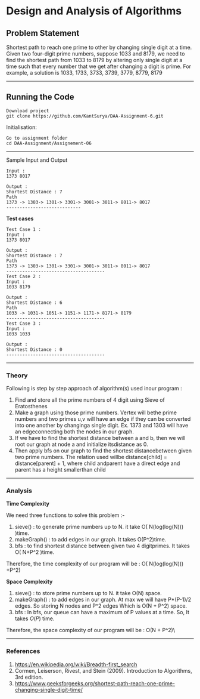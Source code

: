 # Design and Analysis of Algorithms

## Problem Statement
Shortest path to reach one prime to other by changing single digit at a time. Given
two four-digit prime numbers, suppose 1033 and 8179, we need to find the shortest
path from 1033 to 8179 by altering only single digit at a time such that every number
that we get after changing a digit is prime. For example, a solution is 1033, 1733,
3733, 3739, 3779, 8779, 8179

---
## Running the Code 

```
Download project
git clone https://github.com/KantSurya/DAA-Assignment-6.git
```
Initialisation: 
```
Go to assignment folder
cd DAA-Assignment/Assignement-06
```
---

Sample Input and Output
```
Input : 
1373 8017

Output : 
Shortest Distance : 7
Path
1373 -> 1303-> 1301-> 3301-> 3001-> 3011-> 8011-> 8017
----------------------------
```
**Test cases**
```
Test Case 1 : 
Input : 
1373 8017

Output : 
Shortest Distance : 7
Path
1373 -> 1303-> 1301-> 3301-> 3001-> 3011-> 8011-> 8017
-------------------------------------
Test Case 2 : 
Input : 
1033 8179

Output : 
Shortest Distance : 6
Path
1033 -> 1031-> 1051-> 1151-> 1171-> 8171-> 8179
-------------------------------------
Test Case 3 : 
Input : 
1033 1033

Output : 
Shortest Distance : 0
-------------------------------------
```

---

### Theory
Following is step by step approach of algorithm(s) used inour program :
01. Find  and  store  all  the  prime  numbers  of  4  digit  using Sieve of Eratosthenes
02. Make a graph using those prime numbers. Vertex will bethe prime numbers and two primes u,v will have an edge if  they  can  be  converted  into  one  another  by  changinga  single  digit.  Ex.  1373  and  1303  will  have  an  edgeconnecting both the nodes in our graph.
03. If we have to find the shortest distance between a and b, then  we  will  root  our  graph  at  node  a  and  initialize  itsdistance as 0.
04. Then apply bfs on our graph to find the shortest distancebetween given two prime numbers. The relation used willbe distance[child] = distance[parent] + 1, where child andparent have a direct edge and parent has a height smallerthan child

---

### Analysis

**Time Complexity**

We need three functions to solve this problem :- 
01. sieve() :  to  generate  prime  numbers  up  to  N.  it  take O( N(log(log(N))) )time.
02. makeGraph() : to  add  edges  in  our  graph.  It  takes O(P^2)time.
03. bfs : to find shortest distance between given two 4 digitprimes. It takes O( N+P^2 )time.

Therefore,  the  time  complexity  of  our  program  will  be : O( N(log(log(N))) +P^2)

**Space Complexity**
01. sieve() :  to store prime numbers up to N. it take  O(N) space.
02. makeGraph() : to add edges in our graph. At max we will have P*(P-1)/2  edges. So storing N nodes and P^2 edges Which is  O(N + P^2) space.
03. bfs : In bfs, our queue can have a maximum of P values at a time. So, It takes $O(P)$ time.

Therefore, the space complexity of our program will be : O(N + P^2)\\

----

### References

01. https://en.wikipedia.org/wiki/Breadth-first_search 
02. Cormen, Leiserson, Rivest, and Stein (2009). Introduction to Algorithms, 3rd edition.
03. https://www.geeksforgeeks.org/shortest-path-reach-one-prime-changing-single-digit-time/
